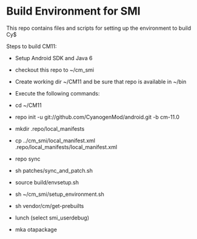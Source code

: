 # Build Environment for SMI
This repo contains files and scripts for setting up the environment to build Cy$

Steps to build CM11:

- Setup Android SDK and Java 6
- checkout this repo to ~/cm_smi
- Create working dir ~/CM11 and be sure that repo is available in ~/bin
- Execute the following commands:

- cd ~/CM11
- repo init -u git://github.com/CyanogenMod/android.git -b cm-11.0
- mkdir .repo/local_manifests
- cp ../cm_smi/local_manifest.xml .repo/local_manifests/local_manifest.xml
- repo sync
- sh patches/sync_and_patch.sh
- source build/envsetup.sh
- sh ~/cm_smi/setup_environment.sh
- sh vendor/cm/get-prebuilts
- lunch (select smi_userdebug)
- mka otapackage
